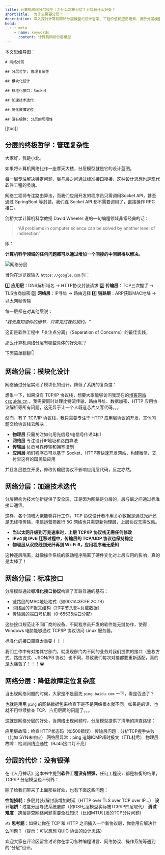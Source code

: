 ```yaml
---
title: 计算机网络分层模型：为什么需要分层？分层有什么好处？
shortTitle:  为什么需要分层？
description: 深入探讨计算机网络分层模型的设计哲学、工程价值和应用场景，揭示分层模型在网络通信中的重要作用。
head:
  - - meta
    - name: keywords
      content: 计算机网络分层模型
---
```



本文思维导图：

```markmap
# 网络分层

## 分层哲学: 管理复杂性

## 模块化设计

## 标准化接口：Socket

## 加速技术迭代

## 简化故障定位

## 没有银弹: 分层的局限性
```

[[toc]]


## 分层的终极哲学：管理复杂性

大家好，我是小北。

如果将计算机网络比作一座摩天大楼，分层模型就是它的设计蓝图。

每一层专注解决特定问题，层与层之间通过标准接口衔接，这种设计思想也是现代软件工程的灵魂。

网络工程师专注路由算法，而我们应用开发的程序员只需调用Socket API，甚至通过 SpringBoot 等封装，我们连 Socket API 都不需要调用了，直接操作 RPC 接口。


剑桥大学计算机科学教授 David Wheeler 说的一句编程领域非常经典的话：

> “All problems in computer science can be solved by another level of indirection”

即：

**计算机科学领域的任何问题都可以通过增加一个间接的中间层得以解决。**


![网络分层](https://cdn.how2cs.cn/gzh/2025-03-02-network-layers-diagram.svg)


当你在浏览器输入 `https://google.com` 时：

1️⃣ **应用层**：DNS解析域名 → HTTP协议封装请求
2️⃣ **传输层**：TCP三次握手 → TLS协商加密
3️⃣ **网络层**：IP寻址 → 路由选择
4️⃣ **链路层**：ARP获取MAC地址 → 以太网帧传输

每一层都在对其他层说：​​

*"我无需知道你的细节，只需完成我的契约。"*

这正是软件工程中「关注点分离」（Separation of Concerns）的最佳实践。


那么计算机网络分层有哪些具体的好处呢？

下面简单聊聊👇

## 网络分层：模块化设计

网络通过分层实现了模块化的设计，降低了系统的复杂度：


想象一下，如果没有 TCP/IP 协议栈，想要大家能够访问我现在的[博客网站 csguide.cn](https://csguide.cn)  ，我需要同时处理比特流传输、路由寻址、数据加密、HTTP 应用协议解析等所有问题，这无异于让一个人既造芯片又写代码。。。

然而，有了 TCP/IP 协议栈，我只需要专注于 HTTP 应用层协议的开发，其他问题交给协议栈去解决：

- **物理层** 只需关注如何用光信号/电信号传递0和1
- **网络层** 专注设计IP地址和路由算法
- **传输层** 负责可靠传输和拥塞控制
- **应用层** 咱们程序员可以基于 Socket、HTTP等快速开发网站、构建微信、支付宝这样的国民级应用

并且各层独立开发，修改传输层协议不影响应用层代码，反之亦然。

## 网络分层：加速技术迭代

分层架构为技术创新提供了安全区，正是因为网络是分层的，层与层之间通过标准接口通信。

这样，各个领域大佬能够并行工作，TCP 协议设计者不用关心数据是通过光纤还是无线电传输，电信运营商推行 5G 网络也只需更新物理层，上层协议无需改动。

- **当以太网升级到万兆速率时，上层 TCP/IP 协议栈无需任何修改**
- **IPv4 向 IPv6 迁移过程中，传输层的 TCP/UDP 协议也保持稳定**
- **物理层从双绞线到光纤再到 Wi-Fi 6，应用程序毫无感知**

这种逐层隔离，就像操作系统的驱动程序隔离了硬件变化对上层应用的影响，真的是太棒了！

## 网络分层：标准接口

分层模型通过**标准化接口协议**构建了互联互通的基石：

- 链路层的MAC地址格式（如00:1A:3F:FE:2C:1B）
- 网络层的IP报文结构（20字节头部+负载数据）
- 传输层的端口号机制（0-65535端口分配）

这些接口规范让不同厂商的设备、不同程序员开发的软件能无缝协作，使得 Windows 电脑能够通过 TCP/IP 协议访问 Linux 服务器。

标准化的接口简直太重要！！！

我们工作中有对接其它部门，就发现部门内不同的业务对我们提供的接口（鉴权方式、路由方式、JSON/PB 协议）也不同，导致我们每次对接都要重新适配，真的是太痛苦了！！！😭

## 网络分层：降低故障定位复杂度

当出现网络问题的时候，大家是不是最先 `ping baidu.com` 一下，看是否通了？

也就是用用 `ping` 的网络数据包来检查下是不是网络根本就不同，如果是的话，也就不用继续排查 TCP、应用层面的问题了。。。

这就是网络分层的好处，当网络出现问题时，分层模型提供了清晰的排查路径：

应用层故障：检查HTTP状态码（如500错误）
传输层问题：分析TCP握手失败（比如 SYN未响应）
网络层异常：ping 追踪ICMP超时报文（TTL耗尽）
物理层故障：检测网线连通性（RJ45接口灯不亮）




## 分层的代价：没有银弹

在《人月神话》这本书中提到**软件工程没有银弹**，任何工程设计都是权衡的结果，TCP/IP 分层模型也不例外：

除了给我们带来了上面那些好处，也有下面这些问题：

**性能损耗**：多层封装/解封装增加时延（HTTP over TLS over TCP over IP...）
**设计陷阱**：过度分层导致系统臃肿（如OSI七层模型实际被TCP/IP四层取代）
**调试难度**：跨层排查网络问题需要全栈知识（比如MTU引发的TCP分片问题）



✍️ **思考题**：如果让你在 TCP 和 HTTP 之间插入一个新协议层，你会用它解决什么问题？（提示：可以想想 QUIC 协议的设计思路）

欢迎大家在评论区留言讨论你在学习各种编程语言、网络协议、操作系统等遇到的“分层”设计。
